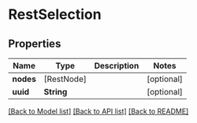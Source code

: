 # RestSelection

## Properties
Name | Type | Description | Notes
------------ | ------------- | ------------- | -------------
**nodes** | [RestNode] |  | [optional] 
**uuid** | **String** |  | [optional] 

[[Back to Model list]](../README.md#documentation-for-models) [[Back to API list]](../README.md#documentation-for-api-endpoints) [[Back to README]](../README.md)


